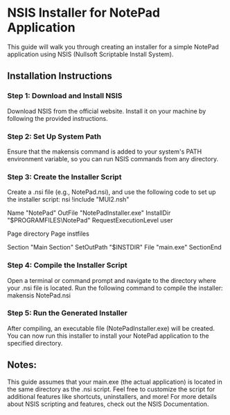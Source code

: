 # NSIS Installer for NotePad Application
This guide will walk you through creating an installer for a simple NotePad application using NSIS (Nullsoft Scriptable Install System).

## Installation Instructions
### Step 1: Download and Install NSIS
Download NSIS from the official website.
Install it on your machine by following the provided instructions.
### Step 2: Set Up System Path
Ensure that the makensis command is added to your system's PATH environment variable, so you can run NSIS commands from any directory.
### Step 3: Create the Installer Script
Create a .nsi file (e.g., NotePad.nsi), and use the following code to set up the installer script:
nsi
!include "MUI2.nsh"

Name "NotePad"
OutFile "NotePadInstaller.exe"
InstallDir "$PROGRAMFILES\NotePad"
RequestExecutionLevel user

Page directory
Page instfiles

Section "Main Section"
   SetOutPath "$INSTDIR"
   File "main.exe"
SectionEnd

### Step 4: Compile the Installer Script
Open a terminal or command prompt and navigate to the directory where your .nsi file is located.
Run the following command to compile the installer:
makensis NotePad.nsi

### Step 5: Run the Generated Installer
After compiling, an executable file (NotePadInstaller.exe) will be created.
You can now run this installer to install your NotePad application to the specified directory.

## Notes:
This guide assumes that your main.exe (the actual application) is located in the same directory as the .nsi script.
Feel free to customize the script for additional features like shortcuts, uninstallers, and more!
For more details about NSIS scripting and features, check out the NSIS Documentation.

